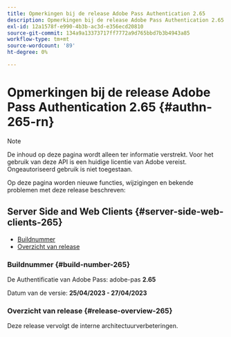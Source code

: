 ```yaml
---
title: Opmerkingen bij de release Adobe Pass Authentication 2.65
description: Opmerkingen bij de release Adobe Pass Authentication 2.65
exl-id: 12a1578f-e990-4b3b-ac3d-e356ecd20810
source-git-commit: 134a9a13373717ff7772a9d765bbd7b3b4943a85
workflow-type: tm+mt
source-wordcount: '89'
ht-degree: 0%

---
```


# Opmerkingen bij de release Adobe Pass Authentication 2.65 {#authn-265-rn}

>[!NOTE]
>
>De inhoud op deze pagina wordt alleen ter informatie verstrekt. Voor het gebruik van deze API is een huidige licentie van Adobe vereist. Ongeautoriseerd gebruik is niet toegestaan.

Op deze pagina worden nieuwe functies, wijzigingen en bekende problemen met deze release beschreven:

## Server Side and Web Clients {#server-side-web-clients-265}

* [Buildnummer](#build-number-265)
* [Overzicht van release](#release-overview-265)

### Buildnummer {#build-number-265}

De Authentificatie van Adobe Pass: adobe-pas **2.65**

Datum van de versie: **25/04/2023 - 27/04/2023**

### Overzicht van release {#release-overview-265}

Deze release vervolgt de interne architectuurverbeteringen.
